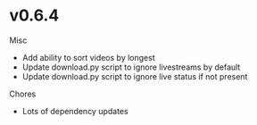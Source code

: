 # v0.6.4

Misc

* Add ability to sort videos by longest
* Update download.py script to ignore livestreams by default
* Update download.py script to ignore live status if not present

Chores

* Lots of dependency updates

